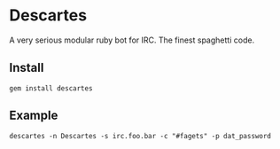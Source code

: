 Descartes
========
A very serious modular ruby bot for IRC. The finest spaghetti code.

Install
-------
`gem install descartes`

Example
-------
`descartes -n Descartes -s irc.foo.bar -c "#fagets" -p dat_password`
